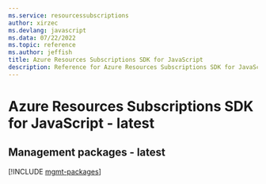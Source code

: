 ```yaml
---
ms.service: resourcessubscriptions
author: xirzec
ms.devlang: javascript
ms.data: 07/22/2022
ms.topic: reference
ms.author: jeffish
title: Azure Resources Subscriptions SDK for JavaScript
description: Reference for Azure Resources Subscriptions SDK for JavaScript
---
```

# Azure Resources Subscriptions SDK for JavaScript - latest

## Management packages - latest
[!INCLUDE [mgmt-packages](resources-subscriptions-mgmt-index.md)]